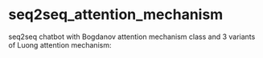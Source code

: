 # seq2seq_attention_mechanism
seq2seq chatbot with Bogdanov attention mechanism class and 3 variants of Luong attention mechanism:
